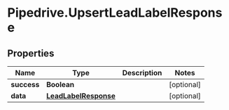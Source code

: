 # Pipedrive.UpsertLeadLabelResponse

## Properties

Name | Type | Description | Notes
------------ | ------------- | ------------- | -------------
**success** | **Boolean** |  | [optional] 
**data** | [**LeadLabelResponse**](LeadLabelResponse.md) |  | [optional] 


